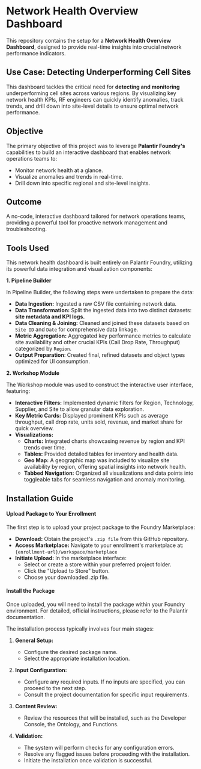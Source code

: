 # Network Health Overview Dashboard 
This repository contains the setup for a **Network Health Overview Dashboard**, designed to provide real-time insights into crucial network performance indicators.


## Use Case: Detecting Underperforming Cell Sites 
This dashboard tackles the critical need for **detecting and monitoring** underperforming cell sites across various regions. By visualizing key network health KPIs, RF engineers can quickly identify anomalies, track trends, and drill down into site-level details to ensure optimal network performance.


## Objective
The primary objective of this project was to leverage **Palantir Foundry's** capabilities to build an interactive dashboard that enables network operations teams to:
* Monitor network health at a glance.
* Visualize anomalies and trends in real-time.
* Drill down into specific regional and site-level insights.


## Outcome 
A no-code, interactive dashboard tailored for network operations teams, providing a powerful tool for proactive network management and troubleshooting.


## Tools Used 
This network health dashboard is built entirely on Palantir Foundry, utilizing its powerful data integration and visualization components:

**1. Pipeline Builder**

In Pipeline Builder, the following steps were undertaken to prepare the data:
* **Data Ingestion:** Ingested a raw CSV file containing network data.
* **Data Transformation:** Split the ingested data into two distinct datasets: **site metadata and KPI logs.**
* **Data Cleaning & Joining:** Cleaned and joined these datasets based on ``Site ID`` and ``Date`` for comprehensive data linkage.
* **Metric Aggregation:** Aggregated key performance metrics to calculate site availability and other crucial KPIs (Call Drop Rate, Throughput) categorized by ``Region``.
* **Output Preparation**: Created final, refined datasets and object types optimized for UI consumption.



**2. Workshop Module**

The Workshop module was used to construct the interactive user interface, featuring:
* **Interactive Filters:** Implemented dynamic filters for Region, Technology, Supplier, and Site to allow granular data exploration.
* **Key Metric Cards:** Displayed prominent KPIs such as average throughput, call drop rate, units sold, revenue, and market share for quick overview.
* **Visualizations:**
  * **Charts:** Integrated charts showcasing revenue by region and KPI trends over time.
  * **Tables:** Provided detailed tables for inventory and health data.
  * **Geo Map:** A geographic map was included to visualize site availability by region, offering spatial insights into network health.
  * **Tabbed Navigation:** Organized all visualizations and data points into toggleable tabs for seamless navigation and anomaly monitoring.


## Installation Guide

#### Upload Package to Your Enrollment
The first step is to upload your project package to the Foundry Marketplace:
  * **Download:** Obtain the project's ``.zip file`` from this GitHub repository.
  * **Access Marketplace:** Navigate to your enrollment's marketplace at: ```{enrollment-url}/workspace/marketplace```
  * **Initiate Upload:** In the marketplace interface:
      * Select or create a store within your preferred project folder.
      * Click the "Upload to Store" button.
      * Choose your downloaded .zip file.
        
#### Install the Package
Once uploaded, you will need to install the package within your Foundry environment. For detailed, official instructions, please refer to the Palantir documentation.

The installation process typically involves four main stages:

1. **General Setup:**

    * Configure the desired package name.
    * Select the appropriate installation location.

2. **Input Configuration:**

    * Configure any required inputs. If no inputs are specified, you can proceed to the next step.
    * Consult the project documentation for specific input requirements.

3. **Content Review:**

    * Review the resources that will be installed, such as the Developer Console, the Ontology, and Functions.

4. **Validation:**

    * The system will perform checks for any configuration errors.
    * Resolve any flagged issues before proceeding with the installation.
    * Initiate the installation once validation is successful.

